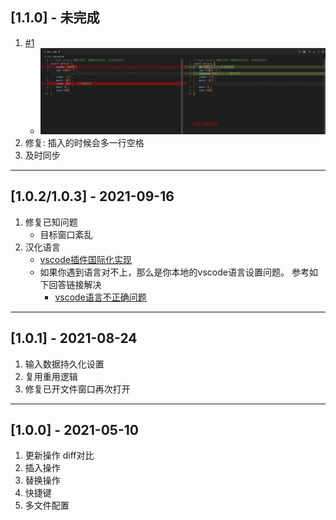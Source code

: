 ## [1.1.0] - 未完成
1. [#1](https://github.com/AKclown/file-teleport/issues/1) 
    - ![1-template.png](./images/1-template.png)
2. 修复: 插入的时候会多一行空格
3. 及时同步

---
## [1.0.2/1.0.3] - 2021-09-16
1. 修复已知问题 
    - 目标窗口紊乱
2. 汉化语言
    - [vscode插件国际化实现](https://dev.to/foxgem/a-simple-way-to-internationlize-your-vs-code-extension-13je)
    - 如果你遇到语言对不上，那么是你本地的vscode语言设置问题。 参考如下回答链接解决
        - [vscode语言不正确问题](https://stackoverflow.com/questions/69203925/the-value-obtained-by-vscode-nls-config-in-vscode-is-incorrect)
---
## [1.0.1] - 2021-08-24
1. 输入数据持久化设置
2. 复用重用逻辑 
3. 修复已开文件窗口再次打开

---
## [1.0.0] - 2021-05-10
1. 更新操作  diff对比
2. 插入操作
3. 替换操作
4. 快捷键
5. 多文件配置